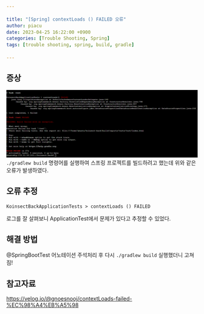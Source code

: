 ```yaml
---
  
title: "[Spring] contextLoads () FAILED 오류"
author: piacu
date: 2023-04-25 16:22:00 +0900
categories: [Trouble Shooting, Spring]
tags: [trouble shooting, spring, build, gradle]

---
```


## 증상

![0425](https://raw.githubusercontent.com/piacu/piacu.github.io/master/_posts/assets/0425.png)`./gradlew build` 명령어를 실행하여 스프링 프로젝트를 빌드하려고 했는데 위와 같은 오류가 발생하였다.



## 오류 추정

```
KoinsectBackApplicationTests > contextLoads () FAILED
```

로그를 잘 살펴보니 ApplicationTest에서 문제가 있다고 추정할 수 있었다.



## 해결 방법

@SpringBootTest 어노테이션 주석처리 후 다시 `./gradlew build` 실행했더니 고쳐짐!



## 참고자료

https://velog.io/@gnoesnooj/contextLoads-failed-%EC%98%A4%EB%A5%98
